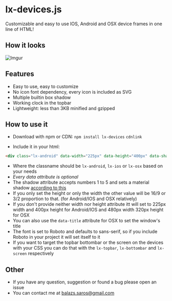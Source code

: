 # lx-devices.js
Customizable and easy to use IOS, Android and OSX device frames in one line of HTML!

## How it looks
![Imgur](http://i.imgur.com/Vn2mdP7.png)

## Features
- Easy to use, easy to customize
- No icon font dependency, every icon is included as SVG
- Multiple builtin box shadow
- Working clock in the topbar
- Lightweight: less than 3KB minified and gzipped

## How to use it
- Download with npm or CDN:
```npm install lx-devices```
```cdnlink```

- Include it in your html:
``` html
<div class="lx-android" data-width="225px" data-height="400px" data-shadow="3"></div>
```
- Where the classname should be `lx-android`, `lx-ios` or `lx-osx` based on your needs
- *Every data attribute is optional*
- The shadow attribute accepts numbers 1 to 5 and sets a material shadow [according to this]()
- If you only set the height or only the width the other value will be 16/9 or 3/2 proportion to that. (for Android/IOS
  and OSX relatively)
- If you don't provide neither width nor height attribute itt will set to 225px width and 400px height for Android/IOS
  and 480px width 320px height for OSX
- You can also use the `data-title` attribute for OSX to set the window's title
- The font is set to Roboto and defaults to sans-serif, so if you include Roboto in your project it will set itself to it
- If you want to target the topbar bottombar or the screen on the devices with your CSS you can do that with the
  `lx-topbar`, `lx-bottombar` and `lx-screen` respectively

## Other
- If you have any question, suggestion or found a bug please open an issue
- You can contact me at [balazs.saros@gmail.com](mailto:balazs.saros@gmail.com)
